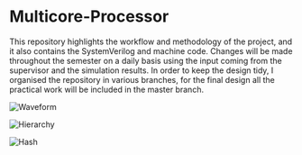 # Multicore-Processor

This repository highlights the workflow and methodology of the project, and it also contains the SystemVerilog and machine code. 
Changes will be made throughout the semester on a daily basis using the input coming from the supervisor and the simulation results.
In order to keep the design tidy, I organised the repository in various branches, for the final design all the practical work will be included in the master branch.


![Waveform](https://user-images.githubusercontent.com/78352731/200194416-187f47a0-8229-4849-ab4d-bcd3a194ef37.png)

![Hierarchy](https://user-images.githubusercontent.com/78352731/200194352-13cf6e7d-bf0d-43c1-9785-fc0281f77539.png)

![Hash](https://user-images.githubusercontent.com/78352731/200194412-f2cde684-f5d8-4f78-9086-c3d86367bd44.png)
